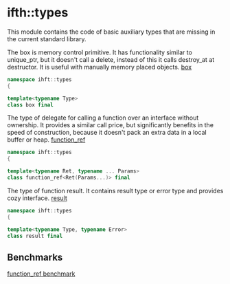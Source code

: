 # ifth::types

This module contains the code of basic auxiliary types that are missing in the current standard library.

The box is memory control primitive. It has functionality similar to unique_ptr, but it doesn't call a delete, instead of this it calls destroy_at at destructor. It is useful with manually memory placed objects. [box](include/types/box.h)

```cpp
namespace ihft::types
{

template<typename Type>
class box final
```

The type of delegate for calling a function over an interface without ownership. It provides a similar call price, but significantly benefits in the speed of construction, because it doesn't pack an extra data in a local buffer or heap. [function_ref](include/types/function_ref.h)

```cpp
namespace ihft::types
{

template<typename Ret, typename ... Params>
class function_ref<Ret(Params...)> final
```

The type of function result. It contains result type or error type and provides cozy interface. [result](include/types/result.h)

```cpp
namespace ihft::types
{

template<typename Type, typename Error>
class result final
```

## Benchmarks

[function_ref benchmark](benchmark/benchmark_function_ref.cpp)
